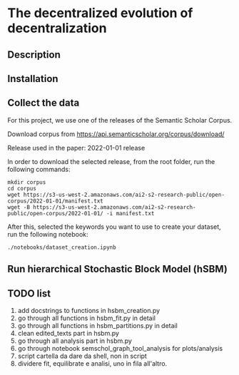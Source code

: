 # The decentralized evolution of decentralization

## Description

## Installation

## Collect the data
For this project, we use one of the releases of the Semantic Scholar Corpus.

Download corpus from
https://api.semanticscholar.org/corpus/download/

Release used in the paper: 2022-01-01 release

In order to download the selected release, from the root folder, run the following commands:

```
mkdir corpus
cd corpus
wget https://s3-us-west-2.amazonaws.com/ai2-s2-research-public/open-corpus/2022-01-01/manifest.txt
wget -B https://s3-us-west-2.amazonaws.com/ai2-s2-research-public/open-corpus/2022-01-01/ -i manifest.txt
```

After this, selected the keywords you want to use to create your dataset, run the following notebook:
```
./notebooks/dataset_creation.ipynb
```

## Run hierarchical Stochastic Block Model (hSBM)


## TODO list
1. add docstrings to functions in hsbm_creation.py
1. go through all functions in hsbm_fit.py in detail
1. go through all functions in hsbm_partitions.py in detail
1. clean edited_texts part in hsbm.py
1. go through all analysis part in hsbm.py
1. go through notebook semschol_graph_tool_analysis for plots/analysis
1. script cartella da dare da shell, non in script
1. dividere fit, equilibrate e analisi, uno in fila all'altro. 